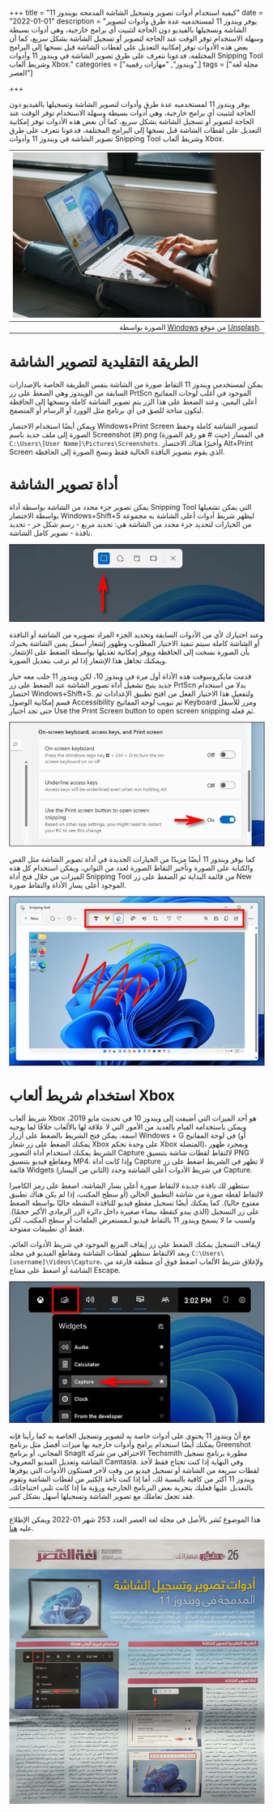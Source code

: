 +++
title = "كيفية استخدام أدوات تصوير وتسجيل الشاشة المدمجة بويندوز 11"
date = "2022-01-01"
description = "يوفر ويندوز 11 لمستخدميه عدة طرق وأدوات لتصوير الشاشة وتسجيلها بالفيديو دون الحاجة لتثبيت أي برامج خارجية، وهي أدوات بسيطة وسهلة الاستخدام توفر الوقت عند الحاجة لتصوير أو تسجيل الشاشة بشكل سريع، كما أن بعض هذه الأدوات توفر إمكانية التعديل على لقطات الشاشة قبل نسخها إلى البرامج المختلفة، فدعونا نتعرف على طرق تصوير الشاشة في ويندوز 11 وأدوات Snipping Tool وشريط ألعاب Xbox."
categories = ["ويندوز", "مهارات رقمية",]
tags = ["مجلة لغة العصر"]

+++

يوفر ويندوز 11 لمستخدميه عدة طرق وأدوات لتصوير الشاشة وتسجيلها بالفيديو دون الحاجة لتثبيت أي برامج خارجية، وهي أدوات بسيطة وسهلة الاستخدام توفر الوقت عند الحاجة لتصوير أو تسجيل الشاشة بشكل سريع، كما أن بعض هذه الأدوات توفر إمكانية التعديل على لقطات الشاشة قبل نسخها إلى البرامج المختلفة، فدعونا نتعرف على طرق تصوير الشاشة في ويندوز 11 وأدوات Snipping Tool وشريط ألعاب Xbox.

|           ![photo](thumbnail-windows-AigsWJmvoEo-unsplash.webp) |
| -----------------------------------------------------------: |
| الصورة بواسطة [Windows](https://unsplash.com/@windows?utm_source=unsplash&utm_medium=referral&utm_content=creditCopyText) من موقع [Unsplash](https://unsplash.com/s/photos/windows-11?utm_source=unsplash&utm_medium=referral&utm_content=creditCopyText). |

# الطريقة التقليدية لتصوير الشاشة

يمكن لمستخدمي ويندوز 11 التقاط صورة من الشاشة بنفس الطريقة الخاصة بالإصدارات السابقة من الويندوز وهي الضغط على زر PrtScn الموجود في أغلب لوحات المفاتيح أعلى اليمين. وعند الضغط على هذا الزر يتم تصوير الشاشة كاملة ونسخها إلى الحافظة لتكون متاحة للصق في أي برنامج مثل الوورد أو الرسام أو المتصفح.

ويمكن أيضًا استخدام الاختصار Windows+Print Screen لتصوير الشاشة كاملة وحفظ الصورة إلى ملف جديد باسم Screenshot (#).png (حيث # هو رقم الصورة) في المسار `C:\Users\[User Name]\Pictures\Screenshots`. وأخيرًا هناك الاختصار Alt+Print Screen الذي يقوم بتصوير النافذة الحالية فقط ونسخ الصورة إلى الحافظة.

 

# أداة تصوير الشاشة

يمكن تصوير جزء محدد من الشاشة بواسطة أداة Snipping Tool التي يمكن تشغيلها بواسطة الاختصار Windows+Shift+S ليظهر شريط أدوات أعلى الشاشة به مجموعة من الخيارات لتحديد جزء محدد من الشاشة هي: تحديد مربع - رسم شكل حر - تحديد نافذة - تصوير كامل الشاشة.

![img](images/1.png)

وعند اختيارك لأي من الأدوات السابقة وتحديد الجزء المراد تصويره من الشاشة أو النافذة أو الشاشة كاملة سيتم تنفيذ الاختيار المطلوب وظهور إشعار أسفل يمين الشاشة يخبرك بأن الصورة نسخت إلى الحافظة ويوفر إمكانية تعديلها بواسطة الضغط على الإشعار، ويمكنك تجاهل هذا الإشعار إذا لم ترغب بتعديل الصورة.

قدمت مايكروسوفت هذه الأداة أول مرة في ويندوز 10، لكن ويندوز 11 جلب معه خيار جديد يتيح تشغيل أداة تصوير الشاشة عند الضغط على زر PrtScn بدلا من استخدام اختصار Windows+Shift+S. ولتفعيل هذا الاختيار الفعل من افتح تطبيق الإعدادات ثم قسم إمكانية الوصول Accessibility ثم تبويب لوحة المفاتيح Keyboard ومرر للأسفل حتى تجد اختيار Use the Print Screen button to open screen snipping ثم فعله.

![img](images/2.png)

كما يوفر ويندوز 11 أيضًا مزيدًا من الخيارات الجديدة في أداة تصوير الشاشة مثل القص والكتابة على الصورة وتأخير التقاط الصورة لعدد من الثواني، ويمكن استخدام كل هذه الميزات من خلال فتح أداة Snipping Tool من قائمة البداية ثم الضغط على زر New الموجود أعلى يسار الأداة والتقاط صورة.

![img](images/3.png)

# استخدام شريط ألعاب Xbox

شريط ألعاب Xbox هو أحد الميزات التي أضيفت إلى ويندوز 10 في تحديث مايو 2019، ويمكن باستخدامه القيام بالعديد من الأمور التي لا علاقة لها بالألعاب خلافًا لما يوحيه اسمه. يمكن فتح الشريط بالضغط على أزرار Windows + G في لوحة المفاتيح (أو يمكنك الضغط على زر شعار Xbox على وحدة تحكم Xbox المتصلة)، وبمجرد ظهور الشريط يمكنك استخدام أداة التصوير Capture لالتقاط لقطات شاشة بتنسيق PNG ومقاطع فيديو بتنسيق MP4. وإذا كانت أداة Capture لا تظهر في الشريط اضغط على زر قائمة Widgets (الثاني من اليسار) في شريط الأدوات أعلى الشاشة وحدد Capture. 

ستظهر لك نافذة جديدة لالتقاط صورة أعلى يسار الشاشة، اضغط على رمز الكاميرا لالتقاط لقطة صورة من شاشة التطبيق الحالي (أو سطح المكتب، إذا لم يكن هناك تطبيق مفتوح حاليا). كما يمكنك أيضًا تسجيل مقطع فيديو للنافذة النشطة حاليًا بواسطة الضغط على زر التسجيل (الذي يبدو كنقطة بيضاء صغيرة داخل دائرة الزر الرمادي الأكبر حجمًا). ولسبب ما لا يسمح ويندوز 11 بالتقاط فيديو لـمستعرض الملفات أو سطح المكتب، لكن فقط أي تطبيقات مفتوحة.

لإيقاف التسجيل يمكنك الضغط على زر إيقاف المربع الموجود في شريط الأدوات العائم، وبعد الالتقاط ستظهر لقطات الشاشة ومقاطع الفيديو في مجلد `C:\Users\[username]\Videos\Capture`، ولإغلاق شريط الألعاب اضغط فوق أي منطقة فارغة من الشاشة أو اضغط على مفتاح Escape.

![img](images/4.png)

مع أنّ ويندوز 11 يحتوي على أدوات خاصة به لتصوير وتسجيل الخاصة به كما رأينا فإنه يمكنك أيضًا استخدام برامج وأدوات خارجية بها ميزات أفضل مثل برنامج Greenshot المجاني، أو برنامج SnagIt الاحترافي من شركة Techsmith مطورة برنامج تسجيل الشاشة وتعديل الفيديو المعروف Camtasia. وفي النهاية إذا كنت تحتاج فقط لأخذ لقطات سريعة من الشاشة أو تسجيل فيديو من وقت لآخر فستكون الأدوات التي يوفرها ويندوز 11 أكثر من كافية بالنسبة لك، أما إذا كنت تأخذ الكثير من لقطات الشاشة وتقوم بالتعديل عليها فعليك بتجربة بعض البرنامج الخارجية ورؤية ما إذا كانت تلبي احتياجاتك، فقد تجعل تعاملك مع تصوير الشاشة وتسجيلها أسهل بشكل كبير.

---

هذا الموضوع نُشر باﻷصل في مجلة لغة العصر العدد 253 شهر 01-2022 ويمكن الإطلاع عليه [هنا](https://drive.google.com/file/d/1sG1Z8Uukgy41SQ1QoiFK27BM7iXO25MS/view?usp=sharing).

![img](images/253-2.png)
